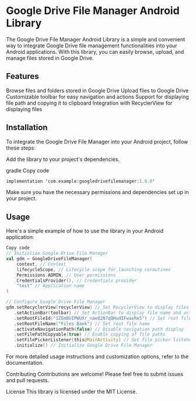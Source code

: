 # Google Drive File Manager Android Library
The Google Drive File Manager Android Library is a simple and convenient way to integrate Google Drive file management functionalities into your Android applications. With this library, you can easily browse, upload, and manage files stored in Google Drive.

## Features
Browse files and folders stored in Google Drive
Upload files to Google Drive
Customizable toolbar for easy navigation and actions
Support for displaying file path and copying it to clipboard
Integration with RecyclerView for displaying files

## Installation
To integrate the Google Drive File Manager into your Android project, follow these steps:

Add the library to your project's dependencies.

gradle
Copy code
```kotlin
implementation 'com.example:googledrivefilemanager:1.0.0'
```
Make sure you have the necessary permissions and dependencies set up in your project.

## Usage
Here's a simple example of how to use the library in your Android application:

```kotlin
Copy code
// Initialize Google Drive File Manager
val gdm = GoogleDriveFileManager(
    context, // Context
    lifecycleScope, // Lifecycle scope for launching coroutines
    Permissions.ADMIN, // User permissions
    CredentialsProvider(), // Credentials provider
    "test" // Application name
)

// Configure Google Drive File Manager
gdm.setRecyclerView(recyclerView) // Set RecyclerView to display files
   .setActionBar(toolbar) // Set ActionBar to display file name and actions
   .setRootFileId("1ZEmBUIPWUXr_nae82N7qQHudIFwaxRe5") // Set root file ID
   .setRootFileName("Files Bank") // Set root file name
   .activateNavigationPath(false) // Disable navigation path display
   .setFilePathCopyable(true) // Enable copying of file paths
   .setFilePickerListener(this@MainActivity) // Set file picker listener
   .initialize() // Initialize Google Drive File Manager
```
For more detailed usage instructions and customization options, refer to the documentation.

Contributing
Contributions are welcome! Please feel free to submit issues and pull requests.

License
This library is licensed under the MIT License.


